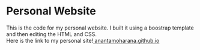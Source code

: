 # Personal Website 
This is the code for my personal website. I built it using a boostrap template and then editing the HTML and CSS.\
Here is the link to my personal site!<a href="https://anantamoharana.github.io/"> anantamoharana.github.io </a>
